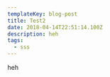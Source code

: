 ```yaml
---
templateKey: blog-post
title: Test2
date: 2018-04-14T22:51:14.100Z
description: heh
tags:
  - sss
---
```

heh
